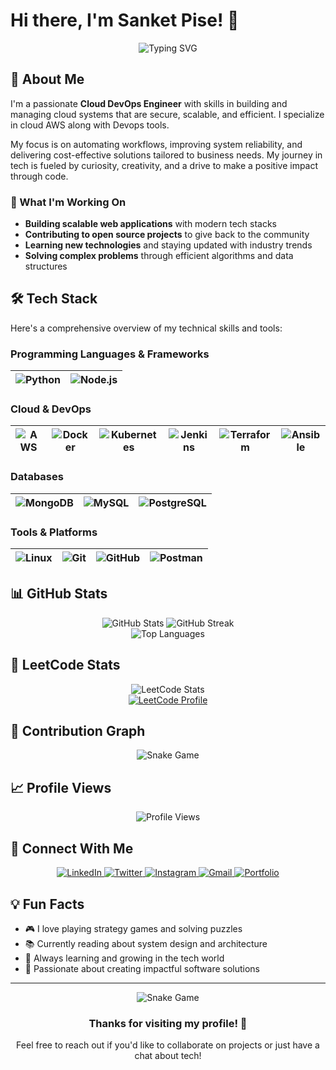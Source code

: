 # Hi there, I'm Sanket Pise! 👋

<div align="center">
  <img src="https://readme-typing-svg.herokuapp.com?font=Fira+Code&weight=500&size=28&pause=1000&color=00FF00&center=true&vCenter=true&width=500&lines=Cloud+DevOps+Engineer;Automation+Expert;CI%2FCD+Pipeline+Builder;Cloud+Infrastructure+Enthusiast;Always+Learning+New+Tech" alt="Typing SVG" />
</div>




## 🚀 About Me

I'm a passionate **Cloud DevOps Engineer** with skills in building and managing cloud systems that are secure, scalable, and efficient. I specialize in cloud AWS along with Devops tools.

My focus is on automating workflows, improving system reliability, and delivering cost-effective solutions tailored to business needs.  My journey in tech is fueled by curiosity, creativity, and a drive to make a positive impact through code.

### 🎯 What I'm Working On
- **Building scalable web applications** with modern tech stacks
- **Contributing to open source projects** to give back to the community
- **Learning new technologies** and staying updated with industry trends
- **Solving complex problems** through efficient algorithms and data structures

## 🛠️ Tech Stack

Here's a comprehensive overview of my technical skills and tools:

### Programming Languages & Frameworks
| ![Python](https://img.shields.io/badge/Python-FFD43B?style=for-the-badge&logo=python&logoColor=blue) | ![Node.js](https://img.shields.io/badge/Node.js-339933?style=for-the-badge&logo=nodedotjs&logoColor=white) |
|---|---|

### Cloud & DevOps
| ![AWS](https://img.shields.io/badge/AWS-FF9900?style=for-the-badge&logo=amazonaws&logoColor=white) | ![Docker](https://img.shields.io/badge/Docker-2CA5E0?style=for-the-badge&logo=docker&logoColor=white) | ![Kubernetes](https://img.shields.io/badge/Kubernetes-326CE5?style=for-the-badge&logo=kubernetes&logoColor=white) | ![Jenkins](https://img.shields.io/badge/Jenkins-D24939?style=for-the-badge&logo=jenkins&logoColor=white) | ![Terraform](https://img.shields.io/badge/Terraform-7B42BC?style=for-the-badge&logo=terraform&logoColor=white) | ![Ansible](https://img.shields.io/badge/Ansible-EE0000?style=for-the-badge&logo=ansible&logoColor=white) |
|---|---|---|---|---|---|

### Databases
| ![MongoDB](https://img.shields.io/badge/MongoDB-4EA94B?style=for-the-badge&logo=mongodb&logoColor=white) | ![MySQL](https://img.shields.io/badge/MySQL-00000F?style=for-the-badge&logo=mysql&logoColor=white) | ![PostgreSQL](https://img.shields.io/badge/PostgreSQL-316192?style=for-the-badge&logo=postgresql&logoColor=white) |
|---|---|---|

### Tools & Platforms
| ![Linux](https://img.shields.io/badge/Linux-FCC624?style=for-the-badge&logo=linux&logoColor=black) | ![Git](https://img.shields.io/badge/GIT-E44C30?style=for-the-badge&logo=git&logoColor=white) | ![GitHub](https://img.shields.io/badge/GitHub-100000?style=for-the-badge&logo=github&logoColor=white) | ![Postman](https://img.shields.io/badge/Postman-FF6C37?style=for-the-badge&logo=postman&logoColor=white) |
|---|---|---|---|

## 📊 GitHub Stats

<div align="center">
  <img src="https://github-readme-stats.vercel.app/api?username=sanketpatil461&show_icons=true&theme=radical" alt="GitHub Stats" />
  <img src="https://github-readme-streak-stats.herokuapp.com/?user=sanketpatil461&theme=radical" alt="GitHub Streak" />
</div>

<div align="center">
  <img src="https://github-readme-stats.vercel.app/api/top-langs/?username=sanketpatil461&layout=compact&theme=radical" alt="Top Languages" />
</div>

## 🧮 LeetCode Stats

<div align="center">
  <img src="https://leetcard.jacoblin.cool/sanketpatil461?theme=dark&font=Baloo%202&ext=contest" alt="LeetCode Stats" />
</div>

<div align="center">
  <a href="https://leetcode.com/sanketpatil461/" target="_blank">
    <img src="https://img.shields.io/badge/LeetCode-000000?style=for-the-badge&logo=leetcode&logoColor=white" alt="LeetCode Profile" />
  </a>
</div>

## 🐍 Contribution Graph
<div align="center">
  <img src="https://github.com/sanketpatil461/sanketpatil461/blob/output/github-contribution-grid-snake-dark.svg" alt="Snake Game" />
</div>



## 📈 Profile Views

<div align="center">
  <img src="https://komarev.com/ghpvc/?username=sanketpatil461&style=flat-square&color=blue" alt="Profile Views" />
</div>

## 🔗 Connect With Me

<div align="center">
  <a href="https://linkedin.com/in/sanket-pise-86459318a" target="_blank">
    <img src="https://img.shields.io/badge/LinkedIn-0077B5?style=for-the-badge&logo=linkedin&logoColor=white" alt="LinkedIn" />
  </a>
  <a href="https://twitter.com/sanket pise" target="_blank">
    <img src="https://img.shields.io/badge/Twitter-1DA1F2?style=for-the-badge&logo=twitter&logoColor=white" alt="Twitter" />
  </a>
  <a href="https://instagram.com/mrsanket__sp" target="_blank">
    <img src="https://img.shields.io/badge/Instagram-E4405F?style=for-the-badge&logo=instagram&logoColor=white" alt="Instagram" />
  </a>
  <a href="mailto:sanketpise47@gmail.com">
    <img src="https://img.shields.io/badge/Gmail-D14836?style=for-the-badge&logo=gmail&logoColor=white" alt="Gmail" />
  </a>
  <a href="https://sanketpatil461.dev" target="_blank">
    <img src="https://img.shields.io/badge/Portfolio-FF5722?style=for-the-badge&logo=todoist&logoColor=white" alt="Portfolio" />
  </a>
</div>


## 💡 Fun Facts

- 🎮 I love playing strategy games and solving puzzles
- 📚 Currently reading about system design and architecture
- 🌱 Always learning and growing in the tech world
- 🚀 Passionate about creating impactful software solutions

---

<div align="center">
  <img src="https://github.com/sanketpatil461/sanketpatil461/blob/output/github-contribution-grid-snake-dark.svg" alt="Snake Game" />
</div>

<div align="center">
  <h3>Thanks for visiting my profile! 👋</h3>
  <p>Feel free to reach out if you'd like to collaborate on projects or just have a chat about tech!</p>

</div> 


